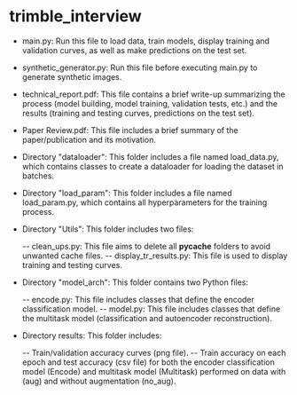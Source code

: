 # trimble_interview


- main.py: Run this file to load data, train models, display training and validation curves, as well as make predictions on the test set.

- synthetic_generator.py: Run this file before executing main.py to generate synthetic images.

- technical_report.pdf: This file contains a brief write-up summarizing the process (model building, model training, validation tests, etc.) and the results (training and testing curves, predictions on the test set).

- Paper Review.pdf: This file includes a brief summary of the paper/publication and its motivation.

- Directory "dataloader": This folder includes a file named load_data.py, which contains classes to create a dataloader for loading the dataset in batches.

- Directory "load_param": This folder includes a file named load_param.py, which contains all hyperparameters for the training process.

- Directory "Utils": This folder includes two files:

  -- clean_ups.py: This file aims to delete all __pycache__ folders to avoid unwanted cache files.
  -- display_tr_results.py: This file is used to display training and testing curves.

- Directory "model_arch": This folder contains two Python files:

  -- encode.py: This file includes classes that define the encoder classification model.
  -- model.py: This file includes classes that define the multitask model (classification and autoencoder reconstruction).
- Directory results: This folder includes:

  -- Train/validation accuracy curves (png file).
  -- Train accuracy on each epoch and test accuracy (csv file) for both the encoder classification model (Encode) and multitask model (Multitask) performed on data with (aug) and without augmentation (no_aug).
